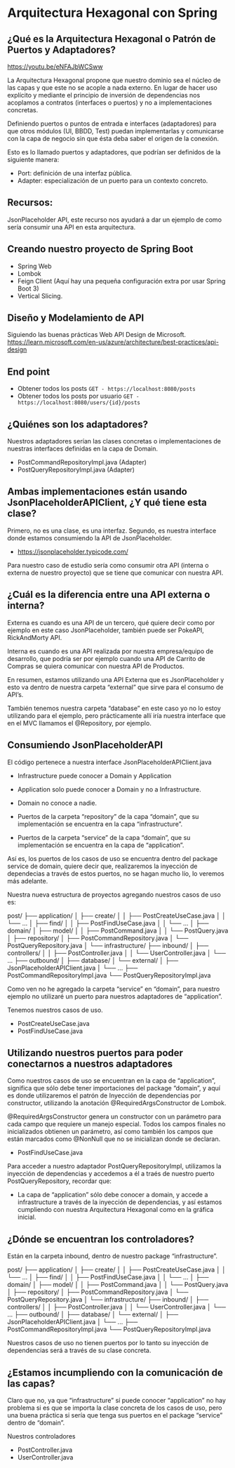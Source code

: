 # Arquitectura Hexagonal con Spring

## ¿Qué es la Arquitectura Hexagonal o Patrón de Puertos y Adaptadores?
https://youtu.be/eNFAJbWCSww

La Arquitectura Hexagonal propone que nuestro dominio sea el núcleo de las capas y que este no se acople a nada externo. 
En lugar de hacer uso explícito y mediante el principio de inversión de dependencias nos acoplamos a contratos (interfaces o puertos) y no a implementaciones concretas.

Definiendo puertos o puntos de entrada e interfaces (adaptadores) para que otros módulos (UI, BBDD, Test) puedan implementarlas y comunicarse con la capa de negocio sin que ésta deba saber el origen de la conexión.

Esto es lo llamado puertos y adaptadores, que podrían ser definidos de la siguiente manera:

- Port: definición de una interfaz pública.
- Adapter: especialización de un puerto para un contexto concreto.

## Recursos:

JsonPlaceholder API, este recurso nos ayudará a dar un ejemplo de como sería consumir una API en esta arquitectura.

## Creando nuestro proyecto de Spring Boot
- Spring Web
- Lombok
- Feign Client (Aquí hay una pequeña configuración extra por usar Spring Boot 3)
- Vertical Slicing.

## Diseño y Modelamiento de API
Siguiendo las buenas prácticas Web API Design de Microsoft.
https://learn.microsoft.com/en-us/azure/architecture/best-practices/api-design

## End point
- Obtener todos los posts ```GET - https://localhost:8080/posts```
- Obtener todos los posts por usuario ```GET - https://localhost:8080/users/{id}/posts```

## ¿Quiénes son los adaptadores?
Nuestros adaptadores serían las clases concretas o implementaciones de nuestras interfaces definidas en la capa de Domain.

- PostCommandRepositoryImpl.java (Adapter)
- PostQueryRepositoryImpl.java (Adapter)


## Ambas implementaciones están usando JsonPlaceholderAPIClient, ¿Y qué tiene esta clase?

Primero, no es una clase, es una interfaz. Segundo, es nuestra interface donde estamos consumiendo la API de JsonPlaceholder.

- https://jsonplaceholder.typicode.com/

Para nuestro caso de estudio sería como consumir otra API (interna o externa de nuestro proyecto) que se tiene que comunicar con nuestra API.

## ¿Cuál es la diferencia entre una API externa o interna?

Externa es cuando es una API de un tercero, qué quiere decir como por ejemplo en este caso JsonPlaceholder, también puede ser PokeAPI, RickAndMorty API.

Interna es cuando es una API realizada por nuestra empresa/equipo de desarrollo, que podría ser por ejemplo cuando una API de Carrito de Compras se quiera comunicar con nuestra API de Productos.

En resumen, estamos utilizando una API Externa que es JsonPlaceholder y esto va dentro de nuestra carpeta “external” que sirve para el consumo de API’s.

También tenemos nuestra carpeta “database” en este caso yo no lo estoy utilizando para el ejemplo, pero prácticamente allí iría nuestra interface que en el MVC llamamos el @Repository, por ejemplo.

## Consumiendo JsonPlaceholderAPI
El código pertenece a nuestra interface JsonPlaceholderAPIClient.java

- Infrastructure puede conocer a Domain y Application
- Application solo puede conocer a Domain y no a Infrastructure.
- Domain no conoce a nadie.

- Puertos de la carpeta “repository” de la capa “domain”, que su implementación se encuentra en la capa “infrastructure”.
- Puertos de la carpeta “service” de la capa “domain”, que su implementación se encuentra en la capa de “application”.

Así es, los puertos de los casos de uso se encuentra dentro del package service de domain, quiere decir que, realizaremos la inyección de dependecias a través de estos puertos, no se hagan mucho lío, lo veremos más adelante.

Nuestra nueva estructura de proyectos agregando nuestros casos de uso es:

post/
├── application/
│   ├── create/
│   │   ├── PostCreateUseCase.java
│   │   └── ...
│   ├── find/
│   │   ├── PostFindUseCase.java
│   │   └── ...
│
├── domain/
│   ├── model/
│   │   ├── PostCommand.java
│   │   └── PostQuery.java
│   ├── repository/
│       ├── PostCommandRepository.java
│       └── PostQueryRepository.java
│
└── infrastructure/
    ├── inbound/
    │   ├── controllers/
    │   │   ├── PostController.java
    │   │   └── UserController.java
    │   └── ...
    ├── outbound/
    │   ├── database/
    │   └── external/
    │       ├── JsonPlaceholderAPIClient.java
    │       └── ...
    ├── PostCommandRepositoryImpl.java
    └── PostQueryRepositoryImpl.java

Como ven no he agregado la carpeta “service” en “domain”, para nuestro ejemplo no utilizaré un puerto para nuestros adaptadores de “application”.

Tenemos nuestros casos de uso.

- PostCreateUseCase.java
- PostFindUseCase.java

## Utilizando nuestros puertos para poder conectarnos a nuestros adaptadores
Como nuestros casos de uso se encuentran en la capa de “application”, significa que sólo debe tener importaciones del package “domain”, y aquí es donde utilizaremos el patrón de Inyección de dependencias por constructor, utilizando la anotación @RequiredArgsConstructor de Lombok.

@RequiredArgsConstructor genera un constructor con un parámetro para cada campo que requiere un manejo especial. Todos los campos finales no inicializados obtienen un parámetro, así como también los campos que están marcados como @NonNull que no se inicializan donde se declaran.

- PostFindUseCase.java

Para acceder a nuestro adaptador PostQueryRepositoryImpl, utilizamos la inyección de dependencias y accedemos a él a traés de nuestro puerto PostQueryRepository, recordar que:

- La capa de “application” sólo debe conocer a domain, y accede a infrastructure a través de la inyección de dependencias, y así estamos cumpliendo con nuestra Arquitectura Hexagonal como en la gráfica inicial.

## ¿Dónde se encuentran los controladores?
Están en la carpeta inbound, dentro de nuestro package “infrastructure”.

post/
├── application/
│   ├── create/
│   │   ├── PostCreateUseCase.java
│   │   └── ...
│   ├── find/
│   │   ├── PostFindUseCase.java
│   │   └── ...
│
├── domain/
│   ├── model/
│   │   ├── PostCommand.java
│   │   └── PostQuery.java
│   ├── repository/
│       ├── PostCommandRepository.java
│       └── PostQueryRepository.java
│
└── infrastructure/
    ├── inbound/
    │   ├── controllers/
    │   │   ├── PostController.java
    │   │   └── UserController.java
    │   └── ...
    ├── outbound/
    │   ├── database/
    │   └── external/
    │       ├── JsonPlaceholderAPIClient.java
    │       └── ...
    ├── PostCommandRepositoryImpl.java
    └── PostQueryRepositoryImpl.java
    
Nuestros casos de uso no tienen puertos por lo tanto su inyección de dependencias será a través de su clase concreta.

## ¿Estamos incumpliendo con la comunicación de las capas?
Claro que no, ya que “infrastructure” sí puede conocer “application” no hay problema si es que se importa la clase concreta de los casos de uso, pero una buena práctica si sería que tenga sus puertos en el package “service” dentro de “domain”.

Nuestros controladores

- PostController.java
- UserController.java

